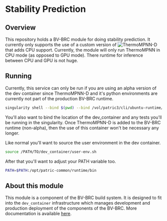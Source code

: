 # Stability Prediction

## Overview

This repository holds a BV-BRC module for doing stability prediction.  It currently only supports the use of a custom version of ![ThermoMPNN-D](https://github.com/Tinyman392/ThermoMPNN-D/tree/main) that adds CPU support.  Currently, the module will only run ThermoMPNN in CPU mode (as opposed to GPU mode).  There runtime for inference between CPU and GPU is not huge.  

## Running

Currently, this service can only be run if you are using an alpha version of the dev container since ThermoMPNN-D and it's python environments are currently not part of the production BV-BRC runtime.

``` bash
singularity shell --bind $(pwd) --bind /vol/patric3/cli/ubuntu-runtime/ /vol/patric3/production/containers/ubuntu-dev-093-12.sif
```

You'll also want to bind the location of the dev_container and any tests you'll be running in the singularity.  Once ThermoMPNN-D is added to the BV-BRC runtime (non-alpha), then the use of this container won't be necessary any longer.  

Like normal you'll want to source the user environment in the dev container.  

```bash
source /PATH/TO/dev_container/user-env.sh
```

After that you'll want to adjust your PATH variable too.

```bash
PATH=$PATH:/opt/patric-common/runtime/bin
```

## About this module

This module is a component of the BV-BRC build system. It is designed to fit into the
`dev_container` infrastructure which manages development and production deployment of
the components of the BV-BRC. More documentation is available [here](https://github.com/BV-BRC/dev_container/tree/master/README.md).

